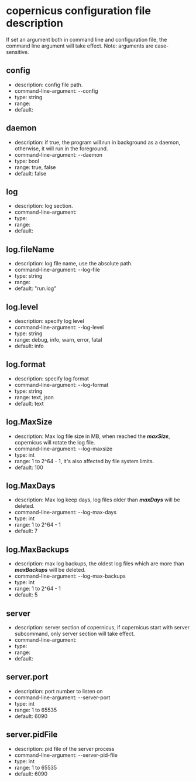 # copernicus configuration file description
If set an argument both in command line and configuration file, the command line argument will take effect.
Note: arguments are case-sensitive.

## config
- description: config file path.
- command-line-argument: --config
- type: string
- range: 
- default: 

## daemon
- description: if true, the program will run in background as a daemon, otherwise, it will run in the foreground.
- command-line-argument: --daemon
- type: bool
- range: true, false
- default: false

## log
- description: log section.
- command-line-argument: 
- type: 
- range: 
- default: 

## log.fileName
- description: log file name, use the absolute path.
- command-line-argument: --log-file
- type: string
- range: 
- default: "run.log"

## log.level
- description: specify log level
- command-line-argument: --log-level
- type: string
- range: debug, info, warn, error, fatal
- default: info

## log.format
- description: specify log format
- command-line-argument: --log-format
- type: string
- range: text, json
- default: text

## log.MaxSize
- description: Max log file size in MB, when reached the ***maxSize***, copernicus will rotate the log file.
- command-line-argument: --log-maxsize
- type: int
- range: 1 to 2^64 - 1, it's also affected by file system limits.
- default: 100

## log.MaxDays
- description: Max log keep days, log files older than ***maxDays*** will be deleted.
- command-line-argument: --log-max-days
- type: int
- range: 1 to 2^64 - 1
- default: 7

## log.MaxBackups
- description: max log backups, the oldest log files which are more than ***maxBackups*** will be deleted.
- command-line-argument: --log-max-backups
- type: int
- range: 1 to 2^64 - 1
- default: 5

## server
- description: server section of copernicus, if copernicus start with server subcommand, only server section will take effect. 
- command-line-argument: 
- type: 
- range: 
- default: 

## server.port
- description: port number to listen on
- command-line-argument: --server-port
- type: int
- range: 1 to 65535
- default: 6090

## server.pidFile
- description: pid file of the server process
- command-line-argument: --server-pid-file
- type: int
- range: 1 to 65535
- default: 6090